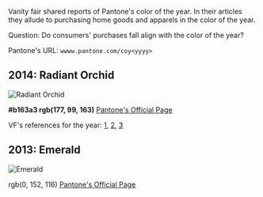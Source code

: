 Vanity fair shared reports of Pantone's color of the year. In their articles they allude to purchasing home goods and apparels in the color of the year.

Question: Do consumers' purchases fall align with the color of the year?

Pantone's URL: `wwww.pantone.com/coy<yyyy>`

## 2014: Radiant Orchid

![Radiant Orchid](http://www.pantone.com/images/COY/2014/pages-Color-Formulas-Guides/swatch-card.jpg)

<b color="#b163a3">#b163a3 rgb(177, 99, 163)</b>
[Pantone's Official Page](http://www.pantone.com/pages/index.aspx?pg=21131)

VF's references for the year: [1](http://www.vanityfair.com/online/daily/2013/12/pantone-color-year-radiant-orchid), [2](http://www.vanityfair.com/online/daily/2013/09/update-dazzling-blue-not-the-color-of-the-year-just-some-random-dumb-color-you-can-continue-ignoring), [3](http://www.vanityfair.com/online/daily/2013/09/and-the-color-of-the-year-is)


## 2013: Emerald

![Emerald](http://www.pantone.com/images/pages/21055/product_img_TCX17-5641.jpg)

rgb(0, 152, 116) [Pantone's Official Page](http://www.pantone.com/pages/index.aspx?pg=21055)


